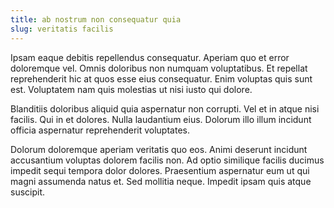 ```yaml
---
title: ab nostrum non consequatur quia
slug: veritatis facilis
---
```


Ipsam eaque debitis repellendus consequatur. Aperiam quo et error doloremque vel. Omnis doloribus non numquam voluptatibus. Et repellat reprehenderit hic at quos esse eius consequatur. Enim voluptas quis sunt est. Voluptatem nam quis molestias ut nisi iusto qui dolore.

Blanditiis doloribus aliquid quia aspernatur non corrupti. Vel et in atque nisi facilis. Qui in et dolores. Nulla laudantium eius. Dolorum illo illum incidunt officia aspernatur reprehenderit voluptates.

Dolorum doloremque aperiam veritatis quo eos. Animi deserunt incidunt accusantium voluptas dolorem facilis non. Ad optio similique facilis ducimus impedit sequi tempora dolor dolores. Praesentium aspernatur eum ut qui magni assumenda natus et. Sed mollitia neque. Impedit ipsam quis atque suscipit.
